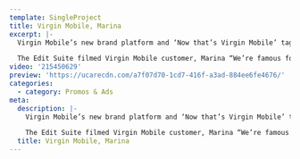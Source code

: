 ```yaml
---
template: SingleProject
title: Virgin Mobile, Marina
excerpt: |-
  Virgin Mobile’s new brand platform and ‘Now that’s Virgin Mobile’ tagline. The campaign takes the stories of five real Virgin Mobile customers, who deliver ‘turned up testimonials’ about why they choose Virgin Mobile.

  The Edit Suite filmed Virgin Mobile customer, Marina “We’re famous for doing things a little differently… and this campaign really demonstrates ‘why Virgin Mobile’ to consumers in a way that only we can,” says Philippa Durant, director of brand and communications at Virgin Mobile Australia.
video: '215450629'
preview: 'https://ucarecdn.com/a7f07d70-1cd7-416f-a3ad-884ee6fe4676/'
categories:
  - category: Promos & Ads
meta:
  description: |-
    Virgin Mobile’s new brand platform and ‘Now that’s Virgin Mobile’ tagline. The campaign takes the stories of five real Virgin Mobile customers, who deliver ‘turned up testimonials’ about why they choose Virgin Mobile.

    The Edit Suite filmed Virgin Mobile customer, Marina “We’re famous for doing things a little differently… and this campaign really demonstrates ‘why Virgin Mobile’ to consumers in a way that only we can,” says Philippa Durant, director of brand and communications at Virgin Mobile Australia.
  title: Virgin Mobile, Marina
---
```

